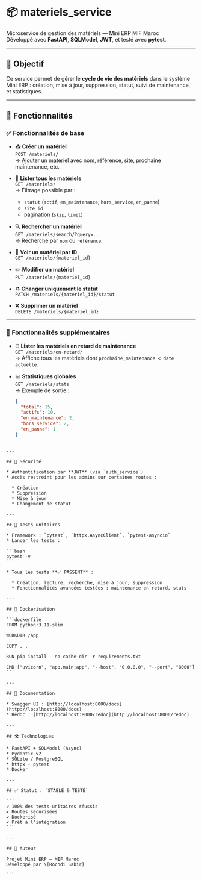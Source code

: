 # 📦 materiels_service

Microservice de gestion des matériels — Mini ERP MIF Maroc  
Développé avec **FastAPI**, **SQLModel**, **JWT**, et testé avec **pytest**.

---

## 🚀 Objectif

Ce service permet de gérer le **cycle de vie des matériels** dans le système Mini ERP : création, mise à jour, suppression, statut, suivi de maintenance, et statistiques.

---

## 🧩 Fonctionnalités

### ✅ Fonctionnalités de base

- 📥 **Créer un matériel**  
  `POST /materiels/`  
  → Ajouter un matériel avec nom, référence, site, prochaine maintenance, etc.

- 📄 **Lister tous les matériels**  
  `GET /materiels/`  
  → Filtrage possible par :
  - `statut` (`actif`, `en_maintenance`, `hors_service`, `en_panne`)
  - `site_id`
  - pagination (`skip`, `limit`)

- 🔍 **Rechercher un matériel**  
  `GET /materiels/search/?query=...`  
  → Recherche par `nom` ou `référence`.

- 📌 **Voir un matériel par ID**  
  `GET /materiels/{materiel_id}`

- ✏️ **Modifier un matériel**  
  `PUT /materiels/{materiel_id}`

- ♻️ **Changer uniquement le statut**  
  `PATCH /materiels/{materiel_id}/statut`

- ❌ **Supprimer un matériel**  
  `DELETE /materiels/{materiel_id}`

---

### 🔧 Fonctionnalités supplémentaires

- ⏰ **Lister les matériels en retard de maintenance**  
  `GET /materiels/en-retard/`  
  → Affiche tous les matériels dont `prochaine_maintenance < date actuelle`.

- 📊 **Statistiques globales**  
  `GET /materiels/stats`  
  → Exemple de sortie :
  ```json
  {
    "total": 15,
    "actifs": 10,
    "en_maintenance": 2,
    "hors_service": 2,
    "en_panne": 1
  }
````

---

## 🔐 Sécurité

* Authentification par **JWT** (via `auth_service`)
* Accès restreint pour les admins sur certaines routes :

  * Création
  * Suppression
  * Mise à jour
  * Changement de statut

---

## 🧪 Tests unitaires

* Framework : `pytest`, `httpx.AsyncClient`, `pytest-asyncio`
* Lancer les tests :

```bash
pytest -v
```

* Tous les tests **✅ PASSENT** :

  * Création, lecture, recherche, mise à jour, suppression
  * Fonctionnalités avancées testées : maintenance en retard, stats

---

## 🐳 Dockerisation

```dockerfile
FROM python:3.11-slim

WORKDIR /app

COPY . .

RUN pip install --no-cache-dir -r requirements.txt

CMD ["uvicorn", "app.main:app", "--host", "0.0.0.0", "--port", "8000"]
```

---

## 📎 Documentation

* Swagger UI : [http://localhost:8000/docs](http://localhost:8000/docs)
* Redoc : [http://localhost:8000/redoc](http://localhost:8000/redoc)

---

## 🛠️ Technologies

* FastAPI + SQLModel (Async)
* Pydantic v2
* SQLite / PostgreSQL
* httpx + pytest
* Docker

---

## ✅ Statut : `STABLE & TESTÉ`

```
✔️ 100% des tests unitaires réussis
✔️ Routes sécurisées
✔️ Dockerisé
✔️ Prêt à l'intégration
```

---

## 🔗 Auteur

Projet Mini ERP — MIF Maroc
Développé par \[Rochdi Sabir]

```
